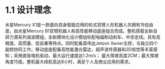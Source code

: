 # 1.1 设计理念

水星Mercury X1是一款面向具身智能应用的轮式双臂人形机器人共拥有19自由度，由水星Mercury B1双臂机器人和高性能移动底座组合而成。整机搭载全新自研力源系列谐波模组。全新模块化设计模组标配电磁制动刹车，中空走线。具有高精度、高惯量、低自重等特点。同时配备英伟达Jetson Xavier主控，与独立四个副控协同工作。移动底座配备高性能激光雷达，超声波传感器和2D视觉等丰富感知；采用直驱电机驱动，最大运行速度达1.2m/s； 最大爬坡高度2CM；最大爬坡角度15度。整机最大续航高达8小时，满足个人及商业应用的需求。


